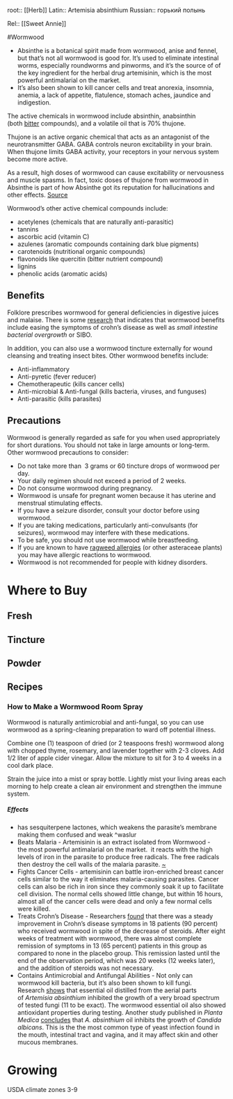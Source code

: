root:: [[Herb]]
Latin:: Artemisia absinthium
Russian:: горький полынь

Rel:: [[Sweet Annie]] 


#Wormwood 

-   Absinthe is a botanical spirit made from wormwood, anise and fennel, but that’s not all wormwood is good for. It’s used to eliminate intestinal worms, especially roundworms and pinworms, and it’s the source of of the key ingredient for the herbal drug artemisinin, which is the most powerful antimalarial on the market.
-   It’s also been shown to kill cancer cells and treat anorexia, insomnia, anemia, a lack of appetite, flatulence, stomach aches, jaundice and indigestion.


The active chemicals in wormwood include absinthin, anabsinthin (both [bitter](https://www.healthyhildegard.com/what-foods-are-bitter/) compounds), and a volatile oil that is 70% thujone.

Thujone is an active organic chemical that acts as an antagonist of the neurotransmitter GABA. GABA controls neuron excitability in your brain. When thujone limits GABA activity, your receptors in your nervous system become more active.

As a result, high doses of wormwood can cause excitability or nervousness and muscle spasms. In fact, toxic doses of thujone from wormwood in Absinthe is part of how Absinthe got its reputation for hallucinations and other effects. [Source](https://www.healthyhildegard.com/wormwood-benefits/)


Wormwood’s other active chemical compounds include:

-   acetylenes (chemicals that are naturally anti-parasitic)
-   tannins
-   ascorbic acid (vitamin C)
-   azulenes (aromatic compounds containing dark blue pigments)
-   carotenoids (nutritional organic compounds)
-   flavonoids like quercitin (bitter nutrient compound)
-   lignins
-   phenolic acids (aromatic acids)



## Benefits

Folklore prescribes wormwood for general deficiencies in digestive juices and malaise. There is some [research](https://www.ncbi.nlm.nih.gov/pubmed/17240130) that indicates that wormwood benefits include easing the symptoms of crohn’s disease as well as _small intestine bacterial overgrowth_ or SIBO.

In addition, you can also use a wormwood tincture externally for wound cleansing and treating insect bites. Other wormwood benefits include:

-   Anti-inflammatory
-   Anti-pyretic (fever reducer)
-   Chemotherapeutic (kills cancer cells)
-   Anti-microbial & Anti-fungal (kills bacteria, viruses, and funguses)
-   Anti-parasitic (kills parasites)

## Precautions

Wormwood is generally regarded as safe for you when used appropriately for short durations. You should not take in large amounts or long-term. Other wormwood precautions to consider:

-   Do not take more than  3 grams or 60 tincture drops of wormwood per day.
-   Your daily regimen should not exceed a period of 2 weeks.
-   Do not consume wormwood during pregnancy.
-   Wormwood is unsafe for pregnant women because it has uterine and menstrual stimulating effects.
-   If you have a seizure disorder, consult your doctor before using wormwood.
-   If you are taking medications, particularly anti-convulsants (for seizures), wormwood may interfere with these medications.
-   To be safe, you should not use wormwood while breastfeeding.
-   If you are known to have [ragweed allergies](https://www.healthyhildegard.com/pollen-allergy/) (or other asteraceae plants) you may have allergic reactions to wormwood.
-   Wormwood is not recommended for people with kidney disorders.

# Where to Buy

## Fresh 



## Tincture



## Powder


## Recipes

### How to Make a Wormwood Room Spray

Wormwood is naturally antimicrobial and anti-fungal, so you can use wormwood as a spring-cleaning preparation to ward off potential illness. 

Combine one (1) teaspoon of dried (or 2 teaspoons fresh) wormwood along with chopped thyme, rosemary, and lavender together with 2-3 cloves. Add 1/2 liter of apple cider vinegar. Allow the mixture to sit for 3 to 4 weeks in a cool dark place.

Strain the juice into a mist or spray bottle. Lightly mist your living areas each morning to help create a clean air environment and strengthen the immune system.

##### Effects
- has sesquiterpene lactones, which weakens the parasite’s membrane making them confused and weak ^waslur
- Beats Malaria - Artemisinin is an extract isolated from Wormwood - the most powerful antimalarial on the market.  it reacts with the high levels of iron in the parasite to produce free radicals. The free radicals then destroy the cell walls of the malaria parasite. [~](https://draxe.com/nutrition/wormwood/)
- Fights Cancer Cells - artemisinin can battle iron-enriched breast cancer cells similar to the way it eliminates malaria-causing parasites. Cancer cells can also be rich in iron since they commonly soak it up to facilitate cell division. The normal cells showed little change, but within 16 hours, almost all of the cancer cells were dead and only a few normal cells were killed.
- Treats Crohn’s Disease - Researchers [found](https://www.ncbi.nlm.nih.gov/pubmed/17240130) that there was a steady improvement in Crohn’s disease symptoms in 18 patients (90 percent) who received wormwood in spite of the decrease of steroids. After eight weeks of treatment with wormwood, there was almost complete remission of symptoms in 13 (65 percent) patients in this group as compared to none in the placebo group. This remission lasted until the end of the observation period, which was 20 weeks (12 weeks later), and the addition of steroids was not necessary.
- Contains Antimicrobial and Antifungal Abilities - Not only can wormwood kill bacteria, but it’s also been shown to kill fungi. Research [shows](https://www.ncbi.nlm.nih.gov/pubmed/15740015) that essential oil distilled from the aerial parts of _Artemisia absinthium_ inhibited the growth of a very broad spectrum of tested fungi (11 to be exact). The wormwood essential oil also showed antioxidant properties during testing. Another study published in _Planta Medica_ [concludes](https://www.ncbi.nlm.nih.gov/pubmed/12624823) that _A. absinthium_ oil inhibits the growth of _Candida albicans_. This is the the most common type of yeast infection found in the mouth, intestinal tract and vagina, and it may affect skin and other mucous membranes.



# Growing

USDA climate zones 3-9
